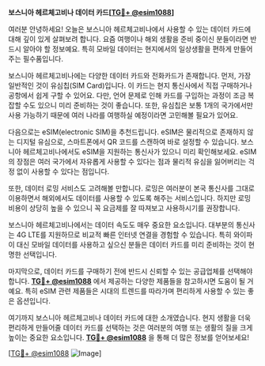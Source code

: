 **보스니아 헤르체고비나 데이터 카드[[TG💪+ @esim1088](https://t.me/s/esim1088)]**

여러분 안녕하세요! 오늘은 보스니아 헤르체고비나에서 사용할 수 있는 데이터 카드에 대해 깊이 있게 살펴보려 합니다. 요즘 여행이나 해외 생활을 준비 중이신 분들이라면 반드시 알아야 할 정보예요. 특히 모바일 데이터는 현지에서의 일상생활을 편하게 만들어주는 필수품입니다.

보스니아 헤르체고비나에는 다양한 데이터 카드와 전화카드가 존재합니다. 먼저, 가장 일반적인 것이 유심칩(SIM Card)입니다. 이 카드는 현지 통신사에서 직접 구매하거나 공항에서 쉽게 구할 수 있어요. 다만, 언어 문제로 인해 카드를 구입하는 과정이 조금 복잡할 수도 있으니 미리 준비하는 것이 좋습니다. 또한, 유심칩은 보통 1개의 국가에서만 사용 가능하기 때문에 여러 나라를 여행하실 예정이라면 고민해볼 필요가 있어요.

다음으로는 eSIM(electronic SIM)을 추천드립니다. eSIM은 물리적으로 존재하지 않는 디지털 유심으로, 스마트폰에서 QR 코드를 스캔하여 바로 설정할 수 있습니다. 보스니아 헤르체고비나에서도 eSIM을 지원하는 통신사가 있으니 미리 확인해보세요. eSIM의 장점은 여러 국가에서 자유롭게 사용할 수 있다는 점과 물리적 유심을 잃어버리는 걱정 없이 사용할 수 있다는 점입니다.

또한, 데이터 로밍 서비스도 고려해볼 만합니다. 로밍은 여러분이 본국 통신사를 그대로 이용하면서 해외에서도 데이터를 사용할 수 있도록 해주는 서비스입니다. 하지만 로밍 비용이 상당히 높을 수 있으니 꼭 요금제를 잘 따져보고 사용하시기를 권장합니다.

보스니아 헤르체고비나에서는 데이터 속도도 매우 중요한 요소입니다. 대부분의 통신사는 4G LTE를 지원하므로 비교적 빠른 인터넷 연결을 경험할 수 있습니다. 특히 와이파이 대신 모바일 데이터를 사용하고 싶으신 분들은 데이터 카드를 미리 준비하는 것이 현명한 선택입니다.

마지막으로, 데이터 카드를 구매하기 전에 반드시 신뢰할 수 있는 공급업체를 선택해야 합니다. **[TG💪+ @esim1088](https://t.me/s/esim1088)** 에서 제공하는 다양한 제품들을 참고하시면 도움이 될 거예요. 특히 eSIM 관련 제품들은 시대의 트렌드를 따라가며 편리하게 사용할 수 있는 좋은 옵션입니다.

여기까지 보스니아 헤르체고비나 데이터 카드에 대한 소개였습니다. 현지 생활을 더욱 편리하게 만들어줄 데이터 카드를 선택하는 것은 여러분의 여행 또는 생활의 질을 크게 높이는 중요한 요소입니다. **[TG💪+ @esim1088](https://t.me/s/esim1088)** 을 통해 더 많은 정보를 얻어보세요!

[[TG💪+ @esim1088](https://t.me/s/esim1088) ![Image](https://i.postimg.cc/Y0z9fWf4/image.png)]
